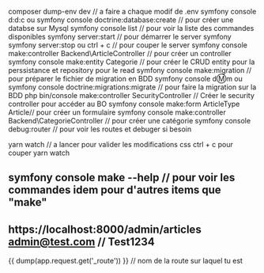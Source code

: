 composer dump-env dev // a faire a chaque modif de .env
symfony console d:d:c ou symfony console doctrine:database:create // pour créer une databse sur Mysql
symfony console list // pour voir la liste des commandes disponibles
symfony server:start // pour démarrer le server symfony
symfony server:stop ou ctrl + c // pour couper le server
symfony console make:controller Backend\ArticleController // pour créer un controller
symfony console make:entity Categorie // pour créer le CRUD entity pour la perssistance et repository pour le read
symfony console make:migration // pour préparer le fichier de migration en BDD
symfony console d:m:m  ou symfony console doctrine:migrations:migrate // pour faire la migration sur la BDD
php bin/console make:controller SecurityController // Créer le security controller pour accéder au BO
symfony console make:form ArticleType Article// pour créer un formulaire
symfony console make:controller Backend\CategorieController // pour créer une catégorie
symfony console debug:router // pour voir les routes et debuger si besoin

yarn watch // a lancer pour valider les modifications css ctrl + c pour couper yarn watch

 symfony console make --help // pour voir les commandes idem pour d'autres items que "make"
-------------------------------------------
https://localhost:8000/admin/articles
admin@test.com // Test1234
------------------------------------------

 {{ dump(app.request.get('_route'))  }}  // nom de la route sur laquel tu est